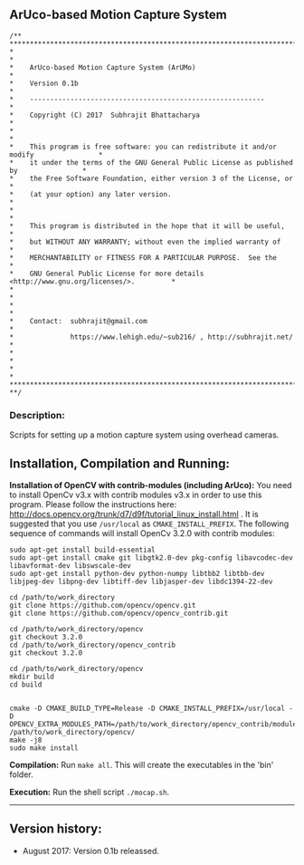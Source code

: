 ArUco-based Motion Capture System
---------------------------------

```
/** **************************************************************************************
*                                                                                        *
*    ArUco-based Motion Capture System (ArUMo)                                           *
*    Version 0.1b                                                                        *
*    ----------------------------------------------------------                          *
*    Copyright (C) 2017  Subhrajit Bhattacharya                                          *
*                                                                                        *
*    This program is free software: you can redistribute it and/or modify                *
*    it under the terms of the GNU General Public License as published by                *
*    the Free Software Foundation, either version 3 of the License, or                   *
*    (at your option) any later version.                                                 *
*                                                                                        *
*    This program is distributed in the hope that it will be useful,                     *
*    but WITHOUT ANY WARRANTY; without even the implied warranty of                      *
*    MERCHANTABILITY or FITNESS FOR A PARTICULAR PURPOSE.  See the                       *
*    GNU General Public License for more details <http://www.gnu.org/licenses/>.         *
*                                                                                        *
*                                                                                        *
*    Contact:  subhrajit@gmail.com                                                       *
*              https://www.lehigh.edu/~sub216/ , http://subhrajit.net/                   *
*                                                                                        *
*                                                                                        *
*************************************************************************************** **/
```

### Description:
Scripts for setting up a motion capture system using overhead cameras.

Installation, Compilation and Running:
--------------------------------------

__Installation of OpenCV with contrib-modules (including ArUco):__
You need to install OpenCv v3.x with contrib modules v3.x in order to use this program. Please follow the instructions here: http://docs.opencv.org/trunk/d7/d9f/tutorial_linux_install.html . It is suggested that you use `/usr/local` as `CMAKE_INSTALL_PREFIX`. The following sequence of commands will install OpenCv 3.2.0 with contrib modules:
```
sudo apt-get install build-essential
sudo apt-get install cmake git libgtk2.0-dev pkg-config libavcodec-dev libavformat-dev libswscale-dev
sudo apt-get install python-dev python-numpy libtbb2 libtbb-dev libjpeg-dev libpng-dev libtiff-dev libjasper-dev libdc1394-22-dev

cd /path/to/work_directory
git clone https://github.com/opencv/opencv.git
git clone https://github.com/opencv/opencv_contrib.git

cd /path/to/work_directory/opencv
git checkout 3.2.0
cd /path/to/work_directory/opencv_contrib
git checkout 3.2.0

cd /path/to/work_directory/opencv
mkdir build
cd build


cmake -D CMAKE_BUILD_TYPE=Release -D CMAKE_INSTALL_PREFIX=/usr/local -D OPENCV_EXTRA_MODULES_PATH=/path/to/work_directory/opencv_contrib/modules  /path/to/work_directory/opencv/
make -j8
sudo make install
```


__Compilation:__ Run `make all`. This will create the executables in the 'bin' folder.

__Execution:__ Run the shell script `./mocap.sh`.

*******************************************************************************

Version history:
---------------

* August 2017: Version 0.1b releassed.

